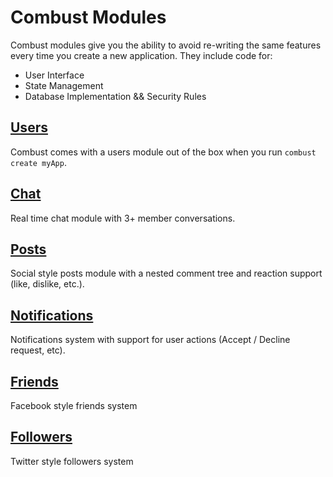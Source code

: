 # Combust Modules

Combust modules give you the ability to avoid re-writing the same features every time you create a new application.  They include code for: 

 * User Interface
 * State Management
 * Database Implementation && Security Rules
 
## [Users](https://github.com/JoeRoddy/combust-users)

Combust comes with a users module out of the box when you run `combust create myApp`.

## [Chat](https://github.com/JoeRoddy/combust-chat)

Real time chat module with 3+ member conversations. 

## [Posts](https://github.com/JoeRoddy/combust-posts)

Social style posts module with a nested comment tree and reaction support (like, dislike, etc.).

## [Notifications](https://github.com/JoeRoddy/combust-notifications)

Notifications system with support for user actions (Accept / Decline request, etc).

## [Friends](https://github.com/JoeRoddy/combust-friends)

Facebook style friends system

## [Followers](https://github.com/JoeRoddy/combust-followers)

Twitter style followers system
